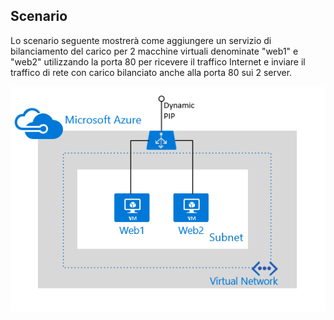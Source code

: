 ## Scenario

Lo scenario seguente mostrerà come aggiungere un servizio di bilanciamento del carico per 2 macchine virtuali denominate "web1" e "web2" utilizzando la porta 80 per ricevere il traffico Internet e inviare il traffico di rete con carico bilanciato anche alla porta 80 sui 2 server.

![Scenario del bilanciamento del carico](./media/load-balancer-get-started-internet-scenario-include/scenario-classic.png)

<!---HONumber=Nov15_HO1-->